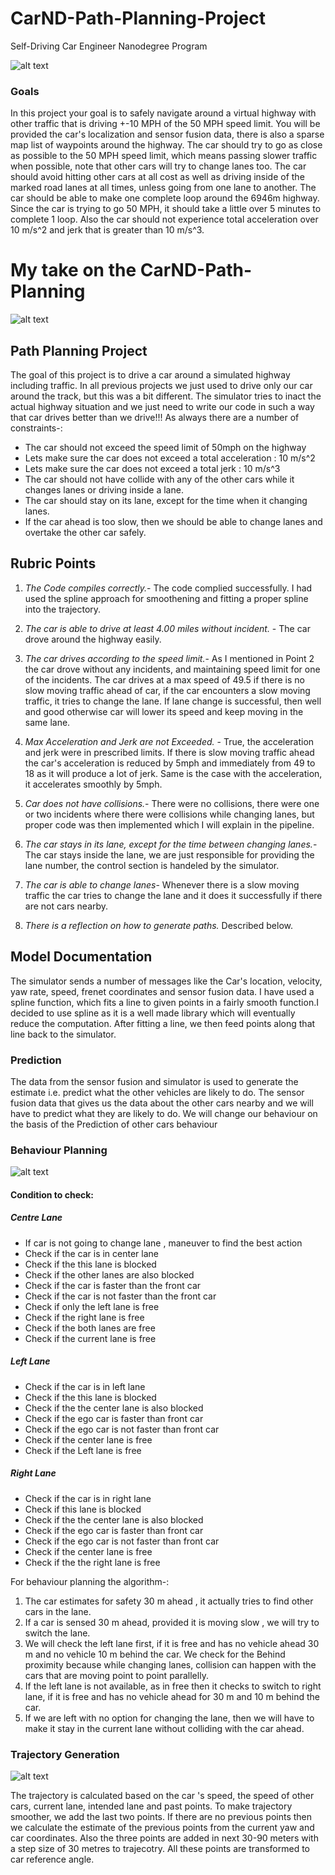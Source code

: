 # CarND-Path-Planning-Project
Self-Driving Car Engineer Nanodegree Program
 

![alt text](https://s3-eu-west-1.amazonaws.com/elasticbeanstalk-eu-west-1-981246043789/wp-content/uploads/2018/03/16110823/car-path-planning.png)



### Goals
In this project your goal is to safely navigate around a virtual highway with other traffic that is driving +-10 MPH of the 50 MPH speed limit. You will be provided the car's localization and sensor fusion data, there is also a sparse map list of waypoints around the highway. The car should try to go as close as possible to the 50 MPH speed limit, which means passing slower traffic when possible, note that other cars will try to change lanes too. The car should avoid hitting other cars at all cost as well as driving inside of the marked road lanes at all times, unless going from one lane to another. The car should be able to make one complete loop around the 6946m highway. Since the car is trying to go 50 MPH, it should take a little over 5 minutes to complete 1 loop. Also the car should not experience total acceleration over 10 m/s^2 and jerk that is greater than 10 m/s^3.



#  My take on the CarND-Path-Planning


![alt text](https://s3-eu-west-1.amazonaws.com/elasticbeanstalk-eu-west-1-981246043789/wp-content/uploads/2018/03/16105859/Shem.jpg)

## Path Planning Project
The goal of this project is to drive a car around a simulated highway including traffic. In all previous projects we just used to drive only our car around the track, but this was a bit different. The simulator tries to inact the actual highway situation and we just need to write our code in such a way that car drives better than we drive!!! As always there are a number of constraints-:

* The car should not exceed the speed limit of 50mph on the highway
* Lets make sure the car does not exceed a total acceleration :  10 m/s^2
* Lets make sure the car does not exceed a total jerk : 10 m/s^3
* The car should  not have collide with any of the other cars while it changes lanes or driving inside a lane.
* The car should stay on its lane, except for the time when it  changing lanes.
* If the car ahead is too  slow, then we should be able to change lanes and overtake the other car safely.

## Rubric Points

1. *The Code compiles correctly.*- The code complied successfully. I had used the spline approach for smoothening and fitting a proper spline into the trajectory.

2. *The car is able to drive at least 4.00 miles without incident.* - The car drove around the highway easily. 

3. *The car drives according to the speed limit.*- As I mentioned in Point 2 the car drove without any incidents, and maintaining speed limit for one of the incidents. The car drives at a max speed of 49.5 if there is no slow moving traffic ahead of car, if the car encounters a slow moving traffic, it tries to change the lane. If lane change is successful, then well and good otherwise car will lower its speed and keep moving in the same lane.

4. *Max Acceleration and Jerk are not Exceeded.* - True, the acceleration and jerk were in prescribed limits. If there is slow moving traffic ahead the car's acceleration is reduced by 5mph and immediately from 49 to 18 as it will produce a lot of jerk. Same is the case with the acceleration, it accelerates smoothly by 5mph.

5. *Car does not have collisions.*- There were no collisions, there were one or two incidents where there were collisions while changing lanes, but proper code was then implemented which I will explain in the pipeline.

6. *The car stays in its lane, except for the time between changing lanes.*- The car stays inside the lane, we are just responsible for providing the lane number, the control section is handeled by the simulator.

7. *The car is able to change lanes*- Whenever there is a slow moving traffic the car tries to change the lane and it does it successfully if there are not cars nearby.

8. *There is a reflection on how to generate paths.* Described below.

## Model Documentation

The simulator sends a number of messages like the Car's location, velocity, yaw rate, speed, frenet coordinates and sensor fusion data.  I have used a  spline function, which fits a line to given points in a fairly smooth function.I decided to use spline as it is a well made library which will eventually reduce the computation. After fitting a line, we then feed points along that line back to the simulator.

### Prediction

The data from the sensor fusion and simulator is used to generate the estimate i.e. predict  what the other vehicles are likely to do. The sensor fusion data that gives us the data about the other cars nearby and we will have to predict what they are likely to do. We will change our behaviour on the basis of the Prediction of other cars behaviour

### Behaviour Planning 

![alt text](https://s3-eu-west-1.amazonaws.com/elasticbeanstalk-eu-west-1-981246043789/wp-content/uploads/2018/03/16111923/car-parking.png)

#### Condition to check:

##### Centre Lane

 * If car is not going to change  lane , maneuver to find the best action
 * Check if the car is in center lane
 * Check if the this lane is blocked
 * Check if the other lanes are also blocked
 * Check if the car is faster than the front car
 * Check if the car is not faster than the front car
 * Check if  only the left lane is free
 * Check if the right lane is free
 * Check if the both lanes are free
 * Check if the current lane is free
##### Left Lane
 * Check if the car is in left lane
 * Check if the this lane is blocked
 * Check if the the center lane is also blocked
 * Check if the ego car is faster than front car
 * Check if the ego car is not faster than front car
 * Check if the center lane is free
 * Check if the Left lane is free

##### Right Lane

 * Check if the car is in right lane
 * Check if  this lane is blocked
 * Check if the the center lane is also blocked
 * Check if the ego car is faster than front car
 * Check if the ego car is not faster than front car
 * Check if the center lane is free
 * Check if the the right lane is free


For behaviour planning the algorithm-:

1. The car estimates for safety  30 m ahead , it actually tries to find other cars in the lane.
2. If a car is sensed 30 m ahead,  provided it is moving slow , we  will try to switch the lane.
3. We will check the left lane first, if it is free and has no vehicle ahead  30 m and no vehicle  10 m behind the car. We check for the Behind proximity because while changing lanes, collision can happen with the cars that are moving point to point parallelly.
4. If the left lane is not available, as in free then it checks to switch to right lane, if it is free and has  no vehicle ahead for 30 m and 10 m behind the car.
5. If we are left with no option for changing the lane, then we will have to make it stay in the current lane without colliding with the car ahead.


### Trajectory Generation 

![alt text](https://s3-eu-west-1.amazonaws.com/elasticbeanstalk-eu-west-1-981246043789/wp-content/uploads/2018/03/16111653/block.png)

The trajectory is calculated based on the car 's speed, the speed of  other cars, current lane, intended lane and past points. To make trajectory smoother, we add the  last two points. If there are no previous points then we calculate the estimate of the previous points from the current yaw and  car coordinates. Also the  three points are added in next 30-90 meters with a step size of 30 metres to trajecotry. All these points are transformed to car reference angle.


